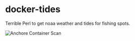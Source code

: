 # docker-tides

Terrible Perl to get noaa weather and tides for fishing spots. 

![Anchore Container Scan](https://github.com/sabbene/0hy.es/workflows/Anchore%20Container%20Scan/badge.svg)
